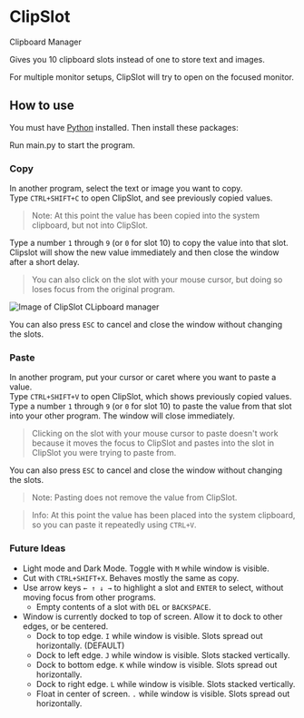 # ClipSlot
Clipboard Manager 

Gives you 10 clipboard slots instead of one to store text and images. 

For multiple monitor setups, ClipSlot will try to open on the focused monitor. 

## How to use 
You must have [Python](https://www.python.org/downloads/) installed.
Then install these packages: 

Run main.py to start the program. 

### Copy 
In another program, select the text or image you want to copy.  
Type `CTRL+SHIFT+C` to open ClipSlot, and see previously copied values.  

> Note: At this point the value has been copied into the system clipboard, but not into ClipSlot.  

Type a number `1` through `9` (or `0` for slot 10) to copy the value into that slot. Clipslot will show the new value immediately and then close the window after a short delay. 

> You can also click on the slot with your mouse cursor, but doing so loses focus from the original program. 

![Image of ClipSlot CLipboard manager](https://github.com/user-attachments/assets/aca057f4-042b-4674-91e1-97769f7ef8d8)

You can also press `ESC` to cancel and close the window without changing the slots. 

### Paste 
In another program, put your cursor or caret where you want to paste a value.  
Type `CTRL+SHIFT+V` to open ClipSlot, which shows previously copied values.  
Type a number `1` through `9` (or `0` for slot 10) to paste the value from that slot into your other program. The window will close immediately.  

> Clicking on the slot with your mouse cursor to paste doesn't work because it moves the focus to ClipSlot and pastes into the slot in ClipSlot you were trying to paste from. 

You can also press `ESC` to cancel and close the window without changing the slots. 

> Note: Pasting does not remove the value from ClipSlot. 

> Info: At this point the value has been placed into the system clipboard, so you can paste it repeatedly using `CTRL+V`.


### Future Ideas
* Light mode and Dark Mode. Toggle with `M` while window is visible.
* Cut with `CTRL+SHIFT+X`. Behaves mostly the same as copy.
* Use arrow keys `← ↑ ↓ →` to highlight a slot and `ENTER` to select, without moving focus from other programs.
  * Empty contents of a slot with `DEL` or `BACKSPACE`.
* Window is currently docked to top of screen. Allow it to dock to other edges, or be centered. 
  * Dock to top edge. `I` while window is visible. Slots spread out horizontally. (DEFAULT)
  * Dock to left edge. `J` while window is visible. Slots stacked vertically.
  * Dock to bottom edge. `K` while window is visible. Slots spread out horizontally.
  * Dock to right edge. `L` while window is visible. Slots stacked vertically.
  * Float in center of screen. `.` while window is visible. Slots spread out horizontally.
